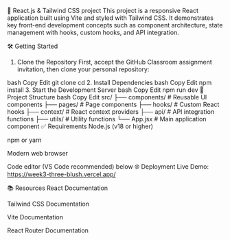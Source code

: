 📘 React.js & Tailwind CSS project
This project is a responsive React application built using Vite and styled with Tailwind CSS. It demonstrates key front-end development concepts such as component architecture, state management with hooks, custom hooks, and API integration.

🛠 Getting Started
1. Clone the Repository
First, accept the GitHub Classroom assignment invitation, then clone your personal repository:

bash
Copy
Edit
git clone <your-github-classroom-repo-url>
cd <repo-folder>
2. Install Dependencies
bash
Copy
Edit
npm install
3. Start the Development Server
bash
Copy
Edit
npm run dev
📁 Project Structure
bash
Copy
Edit
src/
├── components/       # Reusable UI components
├── pages/            # Page components
├── hooks/            # Custom React hooks
├── context/          # React context providers
├── api/              # API integration functions
├── utils/            # Utility functions
└── App.jsx           # Main application component
✅ Requirements
Node.js (v18 or higher)

npm or yarn

Modern web browser

Code editor (VS Code recommended)
below
🌐 Deployment
Live Demo: https://week3-three-blush.vercel.app/


📚 Resources
React Documentation

Tailwind CSS Documentation

Vite Documentation

React Router Documentation



